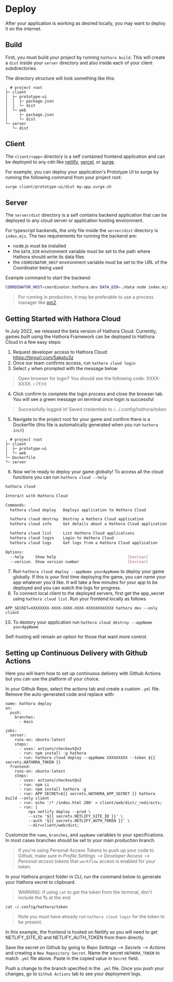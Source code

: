 # Deploy

After your application is working as desired locally, you may want to deploy it on the internet.

## Build

First, you must build your project by running `hathora build`. This will create a `dist` inside your `server` directory and also inside each of your client subdirectories.

The directory structure will look something like this:

```
. # project root
├─ client
│  ├─ prototype-ui
│  │  ├─ package.json
│  │  └─ dist
│  └─ web
│     ├─ package.json
│     └─ dist
└─ server
   └─ dist
```

## Client

The `client/<app>` directory is a self contained frontend application and can be deployed to any cdn like [netlify](https://www.netlify.com/), [vercel](vercel.com), or [surge](https://surge.sh/).

For example, you can deploy your application's Prototype UI to surge by running the following command from your project root:

```sh
surge client/prototype-ui/dist my-app.surge.sh
```

## Server

The `server/dist` directory is a self contains backend application that can be deployed to any cloud server or application hosting environment.

For typescript backends, the only file inside the `server/dist` directory is `index.mjs`. The two requirements for running the backend are:

- node.js must be installed
- the `DATA_DIR` environment variable must be set to the path where Hathora should write its data files
- the `COORDINATOR_HOST` environment variable must be set to the URL of the Coordinator being used

Example command to start the backend:

```sh
COORDINATOR_HOST=coordinator.hathora.dev DATA_DIR=./data node index.mjs
```

> For running in production, it may be preferable to use a process manager like [pm2](https://pm2.keymetrics.io/).

## Getting Started with Hathora Cloud

In July 2022, we released the beta version of Hathora Cloud. Currently, games built using the Hathora Framework can be deployed to Hathora Cloud in a few easy steps:

1. Request developer access to Hathora Cloud: https://tinyurl.com/5akptu3z
2. Once our team confirms access, run ```hathora cloud login```
3. Select `y` when prompted with the message below

> Open browser for login? You should see the following code: XXXX-XXXX. › (Y/n)

4. Click confirm to complete the login process and close the browser tab. You will see a green message on terminal once login is successful

> Successfully logged in! Saved credentials to /.../.config/hathora/token

5. Navigate to the project root for your game and confirm there is a Dockerfile (this file is automatically generated when you run `hathora init`)

```
. # project root
├─ client
│  ├─ prototype-ui
│  └─ web
└─ Dockerfile
└─ server
```

6. Now we're ready to deploy your game globally! To access all the cloud functions you can run ```hathora cloud --help```

```sh
hathora cloud

Interact with Hathora Cloud

Commands:
  hathora cloud deploy   Deploys application to Hathora Cloud

  hathora cloud destroy  Destroy a Hathora Cloud application
  hathora cloud info     Get details about a Hathora Cloud application

  hathora cloud list     List Hathora Cloud applications
  hathora cloud login    Login to Hathora Cloud
  hathora cloud logs     Get logs from a Hathora Cloud application

Options:
  --help     Show help                               [boolean]
  --version  Show version number                     [boolean]
```

7. Run `hathora cloud deploy --appName yourAppName` to deploy your game globally. If this is your first time deploying the game, you can name your app whatever you'd like. It will take a few minutes for your app to be deployed and you can watch the logs for progress.
8. To connect local client to the deployed servers, first get the app_secret using `hathora cloud list`. Run your frontend locally as follows

```
APP_SECRET=XXXXXXXX-XXXX-XXXX-XXXX-XXXXXXXXXXXX hathora dev --only client
```

10. To destory your application run `hathora cloud destroy --appName yourAppName`


Self-hosting will remain an option for those that want more control.

## Setting up Continuous Delivery with Github Actions

Here you will learn how to set up continuous delivery with Github Actions but you can use the platform of your choice. 

In your Github Repo, select the actions tab and create a custom `.yml` file. Remove the auto-generated code and replace with:

```
name: hathora deploy
on:
  push:
    branches:
      - main 

jobs:
  server:
    runs-on: ubuntu-latest
    steps:
      - uses: actions/checkout@v2
      - run: npm install -g hathora
      - run: hathora cloud deploy --appName XXXXXXXXX --token ${{ secrets.HATHORA_TOKEN }}
  frontend:
    runs-on: ubuntu-latest
    steps:
      - uses: actions/checkout@v2
      - run: npm ci
      - run: npm install hathora -g
      - run: APP_SECRET=${{ secrets.HATHORA_APP_SECRET }} hathora build --only client
      - run: echo '/* /index.html 200' > client/web/dist/_redirects;
      - run: |
          npx netlify deploy --prod \
          --site '${{ secrets.NETLIFY_SITE_ID }}' \
          --auth '${{ secrets.NETLIFY_AUTH_TOKEN }}' \
          --dir=client/web/dist;
```

Customize the `name`, `branches`, and `appName` variables to your specifications. In most cases branches should be set to your main production branch. 


> If you're using Personal Access Tokens to push up your code to Github, make sure in *Profile Settings --> Developer Access --> Personal access tokens* that `workflow` access is enabled for your token. 

In your Hathora project folder in CLI, run the command below to generate your Hathora secret to clipboard. 

> WARNING: if using `cat` to get the token from the terminal, don't include the **%** at the end

```
cat ~/.config/hathora/token
```

> Note you must have already run `hathora cloud login` for the token to be present.

In this example, the frontend is hosted on Netlify so you will need to get NETLIFY_SITE_ID and NETLIFY_AUTH_TOKEN from them directly. 

Save the secret on Github by going to *Repo Settings --> Secrets --> Actions* and creating a `New Repository Secret`. Name the secret `HATHORA_TOKEN` to match `.yml` file above. Paste in the copied value in `Secret` field.

Push a change to the branch specified in the `.yml` file. Once you push your changes, go to `Github Actions` tab to see your deployment logs. 